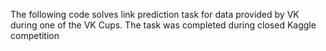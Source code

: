 The following code solves link prediction task for data provided by VK during one of the VK Cups. The task was completed during closed Kaggle competition
